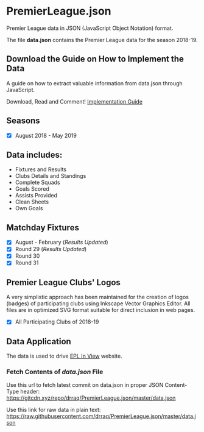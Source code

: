 # PremierLeague.json

Premier League data in JSON (JavaScript Object Notation) format.

The file **data.json** contains the Premier League data for the season 2018-19.

## Download the Guide on How to Implement the Data

A guide on how to extract valuable information from data.json through JavaScript.

Download, Read and Comment!
[Implementation Guide](https://drive.google.com/file/d/10fWcVIbhnBBoZ4f25QjgqY1PGQ93pe0O/view?usp=sharing)


## Seasons

-   [x] August 2018 - May 2019

## Data includes:

-   Fixtures and Results
-   Clubs Details and Standings
-   Complete Squads
-   Goals Scored
-   Assists Provided
-   Clean Sheets
-   Own Goals

## Matchday Fixtures

-   [x] August - February (_Results Updated_)
-   [x] Round 29 (_Results Updated_)
-   [x] Round 30
-   [x] Round 31

## Premier League Clubs' Logos

A very simplistic approach has been maintained for the creation of logos (badges) of participating clubs using Inkscape Vector Graphics Editor. All files are in optimized SVG format suitable for direct inclusion in web pages.

-   [x] All Participating Clubs of 2018-19

## Data Application
The data is used to drive [EPL In View](https://eplinview.com) website.

### Fetch Contents of _data.json_ File

Use this url to fetch latest commit on data.json in proper JSON Content-Type header:
<https://gitcdn.xyz/repo/drraq/PremierLeague.json/master/data.json>

Use this link for raw data in plain text:
<https://raw.githubusercontent.com/drraq/PremierLeague.json/master/data.json>
